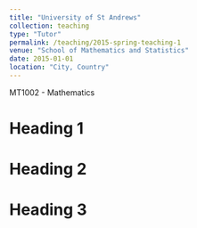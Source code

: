 ```yaml
---
title: "University of St Andrews"
collection: teaching
type: "Tutor"
permalink: /teaching/2015-spring-teaching-1
venue: "School of Mathematics and Statistics"
date: 2015-01-01
location: "City, Country"
---
```


MT1002 - Mathematics

Heading 1
======

Heading 2
======

Heading 3
======

